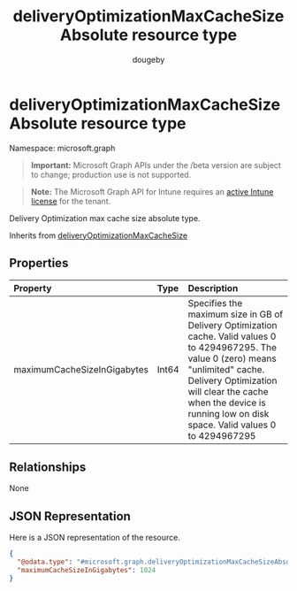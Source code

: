 ﻿---
title: "deliveryOptimizationMaxCacheSizeAbsolute resource type"
description: "Delivery Optimization max cache size absolute type."
author: "dougeby"
localization_priority: Normal
ms.prod: "intune"
doc_type: resourcePageType
---

# deliveryOptimizationMaxCacheSizeAbsolute resource type

Namespace: microsoft.graph

> **Important:** Microsoft Graph APIs under the /beta version are subject to change; production use is not supported.

> **Note:** The Microsoft Graph API for Intune requires an [active Intune license](https://go.microsoft.com/fwlink/?linkid=839381) for the tenant.

Delivery Optimization max cache size absolute type.

Inherits from [deliveryOptimizationMaxCacheSize](../resources/intune-deviceconfig-deliveryoptimizationmaxcachesize.md)

## Properties

| Property                    | Type  | Description                                                                                                                                                                                                                                                      |
| :-------------------------- | :---- | :--------------------------------------------------------------------------------------------------------------------------------------------------------------------------------------------------------------------------------------------------------------- |
| maximumCacheSizeInGigabytes | Int64 | Specifies the maximum size in GB of Delivery Optimization cache. Valid values 0 to 4294967295. The value 0 (zero) means "unlimited" cache. Delivery Optimization will clear the cache when the device is running low on disk space. Valid values 0 to 4294967295 |

## Relationships

None

## JSON Representation

Here is a JSON representation of the resource.

<!-- {
  "blockType": "resource",
  "@odata.type": "microsoft.graph.deliveryOptimizationMaxCacheSizeAbsolute"
}
-->

```json
{
  "@odata.type": "#microsoft.graph.deliveryOptimizationMaxCacheSizeAbsolute",
  "maximumCacheSizeInGigabytes": 1024
}
```

